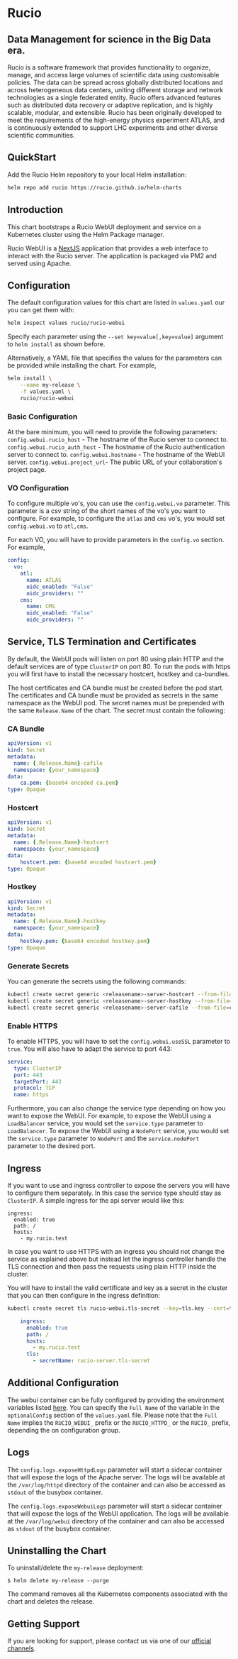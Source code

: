 # Rucio

##  Data Management for science in the Big Data era.

Rucio is a software framework that provides functionality to organize, manage, and access large volumes of scientific data using customisable policies. The data can be spread across globally distributed locations and across heterogeneous data centers, uniting different storage and network technologies as a single federated entity. Rucio offers advanced features such as distributed data recovery or adaptive replication, and is highly scalable, modular, and extensible. Rucio has been originally developed to meet the requirements of the high-energy physics experiment ATLAS, and is continuously extended to support LHC experiments and other diverse scientific communities.

## QuickStart

Add the Rucio Helm repository to your local Helm installation:
```bash
helm repo add rucio https://rucio.github.io/helm-charts
```

## Introduction

This chart bootstraps a Rucio WebUI deployment and service on a Kubernetes cluster using the Helm Package manager.

Rucio WebUI is a [NextJS](https://nextjs.org/) application that provides a web interface to interact with the Rucio server. The application is packaged via PM2 and served using Apache.

## Configuration
The default configuration values for this chart are listed in `values.yaml` our you can get them with:

```bash
helm inspect values rucio/rucio-webui
```

Specify each parameter using the `--set key=value[,key=value]` argument to `helm install` as shown before.

Alternatively, a YAML file that specifies the values for the parameters can be provided while installing the chart. For example,

```bash
helm install \
    --name my-release \
    -f values.yaml \
    rucio/rucio-webui
```
### Basic Configuration
At the bare minimum, you will need to provide the following parameters:
`config.webui.rucio_host` - The hostname of the Rucio server to connect to.
`config.webui.rucio_auth_host` - The hostname of the Rucio authentication server to connect to.
`config.webui.hostname` - The hostname of the WebUI server.
`config.webui.project_url`- The public URL of your collaboration's project page.

### VO Configuration
To configure multiple vo's, you can use the `config.webui.vo` parameter. This parameter is a csv string of the short names of the vo's you want to configure. For example, to configure the `atlas` and `cms` vo's, you would set `config.webui.vo` to `atl,cms`.

For each VO, you will have to provide parameters in the `config.vo` section. For example,
```yaml
config:
  vo:
    atl:
      name: ATLAS
      oidc_enabled: "False"
      oidc_providers: ""
    cms:
      name: CMS
      oidc_enabled: "False"
      oidc_providers: ""
```

## Service, TLS Termination and Certificates
By default, the WebUI pods will listen on port 80 using plain HTTP and the default services are of type `ClusterIP` on port 80. To run the pods with https you will first have to install the necessary hostcert, hostkey and ca-bundles.

The host certificates and CA bundle must be created before the pod start. The certificates and CA bundle must be provided as secrets in the same namespace as the WebUI pod. The secret names must be prepended with the same `Release.Name` of the chart. The secret must contain the following:

### CA Bundle
```yaml
apiVersion: v1
kind: Secret
metadata:
  name: {.Release.Name}-cafile
  namespace: {your_namespace}
data:
    ca.pem: {base64 encoded ca.pem}
type: Opaque
```
### Hostcert
```yaml
apiVersion: v1
kind: Secret
metadata:
  name: {.Release.Name}-hostcert
  namespace: {your_namespace}
data:
    hostcert.pem: {base64 encoded hostcert.pem}
type: Opaque
```

### Hostkey
```yaml
apiVersion: v1
kind: Secret
metadata:
  name: {.Release.Name}-hostkey
  namespace: {your_namespace}
data:
    hostkey.pem: {base64 encoded hostkey.pem}
type: Opaque
```
### Generate Secrets
You can generate the secrets using the following commands:
```bash
kubectl create secret generic <releasename>-server-hostcert --from-file=hostcert.pem=/path/to/hostcert.pem   
kubectl create secret generic <releasename>-server-hostkey --from-file=hostkey.pem=/path/to/hostkey.pem
kubectl create secret generic <releasename>-server-cafile --from-file=ca.pem=/path/to/ca.pem
```
### Enable HTTPS
To enable HTTPS, you will have to set the `config.webui.useSSL` parameter to `true`. You will also have to adapt the service to port 443:
```yaml
service:
  type: ClusterIP
  port: 443
  targetPort: 443
  protocol: TCP
  name: https
```

Furthermore, you can also change the service type depending on how you want to expose the WebUI. For example, to expose the WebUI using a `LoadBalancer` service, you would set the `service.type` parameter to `LoadBalancer`. To expose the WebUI using a `NodePort` service, you would set the `service.type` parameter to `NodePort` and the `service.nodePort` parameter to the desired port.

## Ingress
If you want to use and ingress controller to expose the servers you will have to
configure them separately. In this case the service type should stay as 
`ClusterIP`. A simple ingress for the api server would like this:

    ingress:
      enabled: true
      path: /
      hosts:
        - my.rucio.test

In case you want to use HTTPS with an ingress you should not change the service
as explained above but instead let the ingress controller handle the TLS 
connection and then pass the requests using plain HTTP inside the cluster. 

You will have to install the valid certificate and key as a secret in the 
cluster that you can then configure in the ingress definition:
```bash
kubectl create secret tls rucio-webui.tls-secret --key=tls.key --cert=tls.crt
```
```yaml
    ingress:
      enabled: true
      path: /
      hosts:
        - my.rucio.test
      tls:
        - secretName: rucio-server.tls-secret
```

## Additional Configuration
The webui container can be fully configured by providing the environment variables listed [here](https://github.com/rucio/containers/tree/master/webui#configuration). You can specify the `Full Name` of the variable in the `optionalConfig` section of the `values.yaml` file. Please note that the `Full Name` implies the `RUCIO_WEBUI_` prefix or the `RUCIO_HTTPD_` or the `RUCIO_` prefix, depending the on configuration group.

## Logs
The `config.logs.exposeHttpdLogs` parameter will start a sidecar container that will expose the logs of the Apache server. The logs will be available at the `/var/log/httpd` directory of the container and can also be accessed as `stdout` of the busybox container.

The `config.logs.exposeWebuiLogs` parameter will start a sidecar container that will expose the logs of the WebUI application. The logs will be available at the `/var/log/webui` directory of the container and can also be accessed as `stdout` of the busybox container.

## Uninstalling the Chart

To uninstall/delete the `my-release` deployment:

    $ helm delete my-release --purge

The command removes all the Kubernetes components associated with the chart and deletes the release.

## Getting Support

If you are looking for support, please contact us via one of our [official channels](https://rucio.cern.ch/documentation/contact_us/).